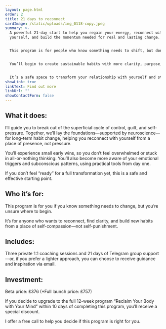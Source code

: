 ```yaml
---
layout: page.html
order: 2
title: 21 days to reconnect
cardImage: /static/uploads/img_0118-copy.jpeg
summary: >-
  A powerful 21-day start to help you regain your energy, reconnect with
  yourself, and build the momentum needed for real and lasting change.


  This program is for people who know something needs to shift, but don’t quite know where to start. If you’ve tried to do it on your own, if you feel disconnected, reactive, or stuck in cycles of self-pressure, this is your first step toward breaking free.


  You’ll begin to create sustainable habits with more clarity, purpose, and ease—without falling into extremes or impossible expectations.


  It’s a safe space to transform your relationship with yourself and start building change from the inside out.
showLink: true
linkText: Find out more
linkUrl: ""
showContactForm: false
---
```

## **What it does:**

I’ll guide you to break out of the superficial cycle of control, guilt, and self-pressure. Together, we’ll lay the foundations—supported by neuroscience—for long-term habit change, helping you reconnect with yourself from a place of presence, not pressure.

You’ll experience small early wins, so you don’t feel overwhelmed or stuck in all-or-nothing thinking. You’ll also become more aware of your emotional triggers and subconscious patterns, using practical tools from day one.

If you don’t feel “ready” for a full transformation yet, this is a safe and effective starting point.

## **Who it’s for:**

This program is for you if you know something needs to change, but you’re unsure where to begin.

It’s for anyone who wants to reconnect, find clarity, and build new habits from a place of self-compassion—not self-punishment.

## **Includes:**

Three private 1:1 coaching sessions and 21 days of Telegram group support—or, if you prefer a lighter approach, you can choose to receive guidance and inspiration via email.

## **Investment:**

Beta price: £376 (*Full launch price: £757)

If you decide to upgrade to the full 12-week program “Reclaim Your Body with Your Mind” within 10 days of completing this program, you’ll receive a special discount.

I offer a free call to help you decide if this program is right for you.
